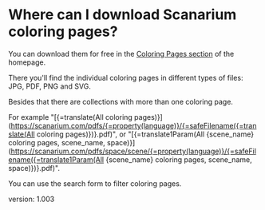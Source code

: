 # Where can I download Scanarium coloring pages?

You can download them for free in the [Coloring Pages section](https://scanarium.com/coloring-pages.html) of the homepage.

There you'll find the individual coloring pages in different types of files: JPG, PDF, PNG and SVG.

Besides that there are collections with more than one coloring page.

For example "[{=translate(All coloring pages)}](https://scanarium.com/pdfs/{=property(language)}/{=safeFilename({=translate(All coloring pages)})}.pdf)", or "[{=translate1Param(All {scene_name} coloring pages, scene_name, space)}](https://scanarium.com/pdfs/space/scene/{=property(language)}/{=safeFilename({=translate1Param(All {scene_name} coloring pages, scene_name, space)})}.pdf)".

You can use the search form to filter coloring pages.

version: 1.003
